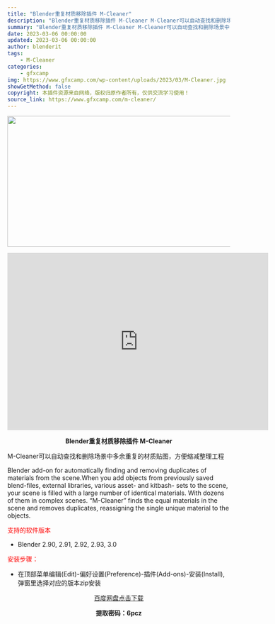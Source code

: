 ```yaml
---
title: "Blender重复材质移除插件 M-Cleaner"
description: "Blender重复材质移除插件 M-Cleaner M-Cleaner可以自动查找和删除场景中多余重复的材质贴图，方便缩减整理工程 Blender add-on for automatically f..."
summary: "Blender重复材质移除插件 M-Cleaner M-Cleaner可以自动查找和删除场景中多余重复的材质贴图，方便缩减整理工程 Blender add-on for automatically f..."
date: 2023-03-06 00:00:00
updated: 2023-03-06 00:00:00
author: blenderit
tags: 
    - M-Cleaner
categories:
    - gfxcamp
img: https://www.gfxcamp.com/wp-content/uploads/2023/03/M-Cleaner.jpg
showGetMethod: false
copyright: 本插件资源来自网络，版权归原作者所有，仅供交流学习使用！
source_link: https://www.gfxcamp.com/m-cleaner/
---
```

<div><p><img decoding="async" class="aligncenter size-full wp-image-110381" src="https://www.gfxcamp.com/wp-content/uploads/2023/03/M-Cleaner.jpg" data-src="https://www.gfxcamp.com/wp-content/uploads/2023/03/M-Cleaner.jpg" alt="" width="590" height="295" data-srcset="https://www.gfxcamp.com/wp-content/uploads/2023/03/M-Cleaner.jpg 590w, https://www.gfxcamp.com/wp-content/uploads/2023/03/M-Cleaner-150x75.jpg 150w" data-sizes="(max-width: 590px) 100vw, 590px"></p><p style="text-align: center;"><iframe loading="lazy" src="https://player.youku.com/embed/XNTk0NjQwOTgxMg==" width="590" height="400" frameborder="0" allowfullscreen="allowfullscreen" data-mce-fragment="1"></iframe></p><p style="text-align: center;"><strong>Blender重复材质移除插件 M-Cleaner</strong></p><p>M-Cleaner可以自动查找和删除场景中多余重复的材质贴图，方便缩减整理工程</p><p>Blender add-on for automatically finding and removing duplicates of materials from the scene.When you add objects from previously saved blend-files, external libraries, various asset- and kitbash- sets to the scene, your scene is filled with a large number of identical materials. With dozens of them in complex scenes. “M-Cleaner” finds the equal materials in the scene and removes duplicates, reassigning the single unique material to the objects.</p><p><span style="color: #ff0000;">支持的软件版本</span></p><ul>
<li>Blender 2.90, 2.91, 2.92, 2.93, 3.0</li>
</ul><p><span style="color: #ff0000;">安装步骤：</span></p><ul>
<li>在顶部菜单编辑(Edit)-偏好设置(Preference)-插件(Add-ons)-安装(Install),弹窗里选择对应的版本zip安装</li>
</ul><p style="text-align: center;"><a class="maxbutton-3 maxbutton maxbutton-baidu" target="_blank" rel="noopener" href="https://pan.baidu.com/s/1IibQzE6XsBnrNqz5eIAAQQ?pwd=6pcz"><span class="mb-text">百度网盘点击下载</span></a></p><p style="text-align: center;"><strong>提取密码：6pcz</strong></p></div>